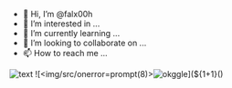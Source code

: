 - 👋 Hi, I’m @falx00h
- 👀 I’m interested in ...
- 🌱 I’m currently learning ...
- 💞️ I’m looking to collaborate on ...
- 📫 How to reach me ...

![text](https://avatars.githubusercontent.com/u/92805783?s=40&v=4)
![<img/src/onerror=prompt(8)><img src="https://avatars.githubusercontent.com/u/92805783?&s=40&v=javascript:alert(1)" title="okggle" />](${1+1}()

